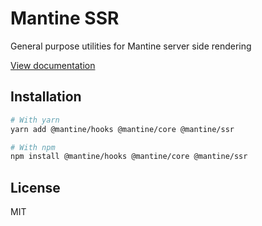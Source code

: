 # Mantine SSR

General purpose utilities for Mantine server side rendering

[View documentation](https://mantine.dev/)

## Installation

```bash
# With yarn
yarn add @mantine/hooks @mantine/core @mantine/ssr

# With npm
npm install @mantine/hooks @mantine/core @mantine/ssr
```

## License

MIT
